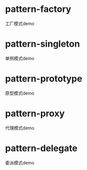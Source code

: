 
# pattern-factory
工厂模式demo

# pattern-singleton
单例模式demo

# pattern-prototype
原型模式demo

# pattern-proxy
代理模式demo

# pattern-delegate
委派模式demo



